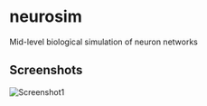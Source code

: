 # neurosim
Mid-level biological simulation of neuron networks

Screenshots
----

![Screenshot1](https://github.com/cliftonm/neurosim/blob/master/article/screenshot.png)


[Screenshot1]:https://github.com/cliftonm/neurosim/blob/master/article/screenshot.png
